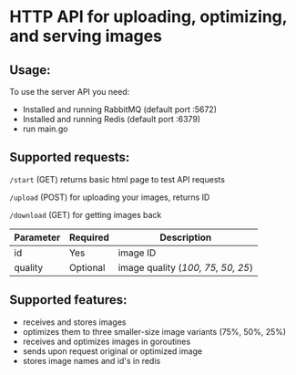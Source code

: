 # HTTP API for uploading, optimizing, and serving images

## Usage:
To use the server API you need:
- Installed and running RabbitMQ (default port :5672)
- Installed and running Redis (default port :6379)
- run main.go

## Supported requests:
`/start` (GET)
returns basic html page to test API requests

`/upload` (POST)
for uploading your images, returns ID

`/download` (GET)
for getting images back

| Parameter | Required |  Description |
| ----------- | ----------- |----------- |
| id | Yes | image ID |
| quality | Optional | image quality (*100, 75, 50, 25*) |

## Supported features:
- receives and stores images
- optimizes them to three smaller-size image variants (75%, 50%, 25%)
- receives and optimizes images in goroutines
- sends upon request original or optimized image
- stores image names and id's in redis